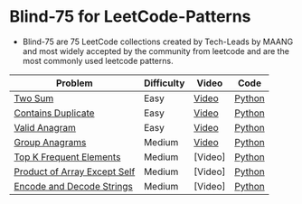 # Blind-75 for LeetCode-Patterns
- Blind-75 are 75 LeetCode collections created by Tech-Leads by MAANG and most widely accepted by the community from leetcode and are the most commonly used leetcode patterns.

| Problem | Difficulty | Video | Code |
| -------- | ------- | ----- | ---- |
| [Two Sum](https://leetcode.com/problems/two-sum/) | Easy | [Video](https://www.youtube.com/watch?v=boSBPIjLJiY) | [Python](https://github.com/jimmymalhan/LeetCode-Patterns/blob/main/Blind-75/Arrays%20%26%20Hashing/1.Two%20Sum.py)
| [Contains Duplicate](https://leetcode.com/problems/contains-duplicate/) | Easy | [Video](https://www.youtube.com/watch?v=ejcigM8M1h0&t=12s) | [Python](https://github.com/jimmymalhan/LeetCode-Patterns/blob/main/Blind-75/Arrays%20%26%20Hashing/2.Contains%20Duplicate.py)
| [Valid Anagram](https://leetcode.com/problems/valid-anagram/) | Easy | [Video](https://www.youtube.com/watch?v=cCPecj06xzg) | [Python](https://github.com/jimmymalhan/LeetCode-Patterns/blob/main/Blind-75/Arrays%20%26%20Hashing/3.Valid%20Anagram.py)
| [Group Anagrams](https://leetcode.com/problems/group-anagrams/) | Medium | [Video](https://www.youtube.com/watch?v=rSm_2SyDPjY) | [Python](https://github.com/jimmymalhan/LeetCode-Patterns/blob/main/Blind-75/Arrays%20%26%20Hashing/4.Group%20Anagrams.py)
| [Top K Frequent Elements](https://leetcode.com/problems/top-k-frequent-elements/) | Medium | [Video]| [Python](https://github.com/jimmymalhan/LeetCode-Patterns/blob/main/Blind-75/Arrays%20%26%20Hashing/5.Top%20K%20Frequent%20Elements.py)
| [Product of Array Except Self](https://leetcode.com/problems/top-k-frequent-elements/) | Medium | [Video]| [Python](https://github.com/jimmymalhan/LeetCode-Patterns/blob/main/Blind-75/Arrays%20%26%20Hashing/5.Top%20K%20Frequent%20Elements.py)
| [Encode and Decode Strings](https://www.lintcode.com/problem/659/) | Medium | [Video]| [Python](https://github.com/jimmymalhan/LeetCode-Patterns/blob/main/Blind-75/Arrays%20%26%20Hashing/7.Encode%20and%20Decide%20Strings.py)